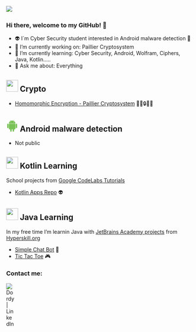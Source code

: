 <p align="left">
 <img src="https://user-images.githubusercontent.com/68067175/95767900-c776d600-0cb5-11eb-9e45-56f43da4db7e.jpg">
</p>

### Hi there, welcome to my GitHub! 👋

- 👽 I´m Cyber Security student interested in Android malware detection 💚
- 🔭 I’m currently working on: Paillier Cryptosystem
- 🌱 I’m currently learning: Cyber Security, Android, Wolfram, Ciphers, Java, Kotlin.....
- 💬 Ask me about: Everything 


## <img color="#3DDC84" height="32" width="32" src="https://img.icons8.com/ios/64/000000/data-encryption.png" /> Crypto


- [Homomorphic Encryption - Paillier Cryptosystem](https://github.com/Dordy175/Paillier-Cryptosystem-Dordy) 🔑🎰🔒🎰🔐

## <img color="#3DDC84" height="32" width="32" src="https://raw.githubusercontent.com/github/explore/80688e429a7d4ef2fca1e82350fe8e3517d3494d/topics/android/android.png" /> Android malware detection  


- Not public 

## <img color="#3DDC84" height="32" width="32" src="https://ddo0fzhfvians.cloudfront.net/uploads/icons/png/18852341021548218200-512.png" /> Kotlin Learning  

School projects from  [Google CodeLabs Tutorials](https://codelabs.developers.google.com/)
- [Kotlin Apps Repo](https://github.com/Dordy175/MobileTechnologies) 👽

## <img color="#3DDC84" height="32" width="32" src="https://ddo0fzhfvians.cloudfront.net/uploads/icons/png/13753563501548218185-512.png" /> Java Learning  

 In my free time I’m learnin Java with [JetBrains Academy projects](https://www.jetbrains.com/academy/) from [Hyperskill.org](https://hyperskill.org/profile/58756634) 
- [Simple Chat Bot](https://github.com/Dordy175/Simple-Chatty-Bot) 🤖
- [Tic Tac Toe](https://github.com/Dordy175/Tic-Tac-Toe) 🎮




### Contact me: 

[<img align="left" alt="Dordy | LinkedIn" width="22px" src="https://cdn2.iconfinder.com/data/icons/social-media-applications/64/social_media_applications_14-linkedin-256.png" />](https://www.linkedin.com/in/ladislav-dorot%C3%ADk-hello-world/)

<br />










<!--
**Dordy175/Dordy175** is a ✨ _special_ ✨ repository because its `README.md` (this file) appears on your GitHub profile.
### Languages and Tools:
Here are some ideas to get you started:

 

- 👯 I’m looking to collaborate on ...
- 🤔 I’m looking for help with ...

- 📫 How to reach me: ...
- 😄 Pronouns: ...
 
-->
